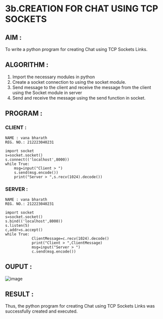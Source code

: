# 3b.CREATION FOR CHAT USING TCP SOCKETS
## AIM :
To write a python program for creating Chat using TCP Sockets Links.
## ALGORITHM :

1. Import the necessary modules in python
2. Create a socket connection to using the socket module.
3. Send message to the client and receive the message from the client using the Socket module in
 server
4. Send and receive the message using the send function in socket.

## PROGRAM :

### CLIENT :
```
NAME : vana bharath
REG. NO.: 212223040231

import socket 
s=socket.socket() 
s.connect(('localhost',8000)) 
while True: 
    msg=input("Client > ") 
    s.send(msg.encode()) 
    print("Server > ",s.recv(1024).decode())
```
### SERVER :
```
NAME : vana bharath
REG. NO.: 212223040231

import socket 
s=socket.socket() 
s.bind(('localhost',8000)) 
s.listen(5) 
c,addr=s.accept() 
while True: 
            ClientMessage=c.recv(1024).decode() 
            print("Client > ",ClientMessage) 
            msg=input("Server > ") 
            c.send(msg.encode())
```

## OUPUT :

![image](https://github.com/user-attachments/assets/2ea65506-b9da-4798-8360-355c25c3d656)


## RESULT :
Thus, the python program for creating Chat using TCP Sockets Links was successfully 
created and executed.
